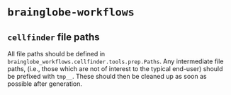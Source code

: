 # `brainglobe-workflows`

## `cellfinder` file paths

All file paths should be defined in `brainglobe_workflows.cellfinder.tools.prep.Paths`.
Any intermediate file paths, (i.e., those which are not of interest to the typical end-user) should be prefixed with `tmp__`.
These should then be cleaned up as soon as possible after generation.
